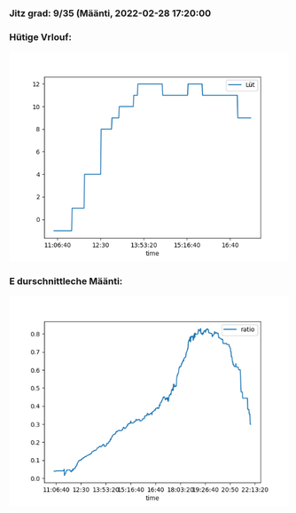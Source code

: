 ### Jitz grad: 9/35 (Määnti, 2022-02-28 17:20:00

### Hütige Vrlouf:
![Graph](Today.png)

### E durschnittleche Määnti:
![Graph](Määnti.png)